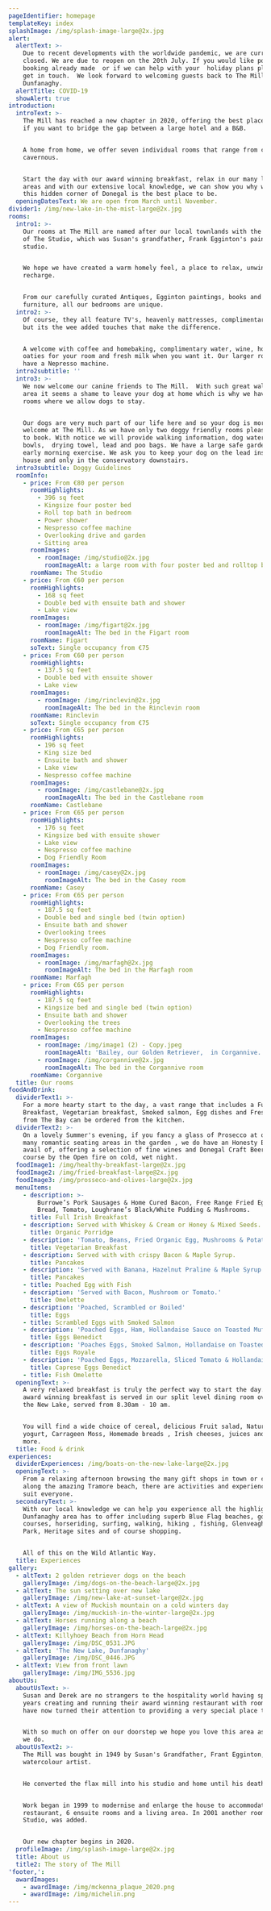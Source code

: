 ```yaml
---
pageIdentifier: homepage
templateKey: index
splashImage: /img/splash-image-large@2x.jpg
alert:
  alertText: >-
    Due to recent developments with the worldwide pandemic, we are currently
    closed. We are due to reopen on the 20th July. If you would like postpone a
    booking already made  or if we can help with your  holiday plans please do
    get in touch.  We look forward to welcoming guests back to The Mill and
    Dunfanaghy.
  alertTitle: COVID-19
  showAlert: true
introduction:
  introText: >-
    The Mill has reached a new chapter in 2020, offering the best place to stay
    if you want to bridge the gap between a large hotel and a B&B.


    A home from home, we offer seven individual rooms that range from cosy to
    cavernous.


    Start the day with our award winning breakfast, relax in our many lounge
    areas and with our extensive local knowledge, we can show you why we think
    this hidden corner of Donegal is the best place to be.
  openingDatesText: We are open from March until November.
divider1: /img/new-lake-in-the-mist-large@2x.jpg
rooms:
  intro1: >-
    Our rooms at The Mill are named after our local townlands with the exception
    of The Studio, which was Susan's grandfather, Frank Egginton's painting
    studio.


    We hope we have created a warm homely feel, a place to relax, unwind and
    recharge.


    From our carefully curated Antiques, Egginton paintings, books and
    furniture, all our bedrooms are unique.
  intro2: >-
    Of course, they all feature TV's, heavenly mattresses, complimentary wifi
    but its the wee added touches that make the difference.


    A welcome with coffee and homebaking, complimentary water, wine, homemade
    oaties for your room and fresh milk when you want it. Our larger rooms also
    have a Nepresso machine.
  intro2subtitle: ''
  intro3: >-
    We now welcome our canine friends to The Mill.  With such great walks in the
    area it seems a shame to leave your dog at home which is why we have two
    rooms where we allow dogs to stay.


    Our dogs are very much part of our life here and so your dog is more than
    welcome at The Mill. As we have only two doggy friendly rooms please email
    to book. With notice we will provide walking information, dog water/food
    bowls,  drying towel, lead and poo bags. We have a large safe garden for the
    early morning exercise. We ask you to keep your dog on the lead inside the
    house and only in the conservatory downstairs.
  intro3subtitle: Doggy Guidelines
  roomInfo:
    - price: From €80 per person
      roomHighlights:
        - 396 sq feet
        - Kingsize four poster bed
        - Roll top bath in bedroom
        - Power shower
        - Nespresso coffee machine
        - Overlooking drive and garden
        - Sitting area
      roomImages:
        - roomImage: /img/studio@2x.jpg
          roomImageAlt: a large room with four poster bed and rolltop bath
      roomName: The Studio
    - price: From €60 per person
      roomHighlights:
        - 168 sq feet
        - Double bed with ensuite bath and shower
        - Lake view
      roomImages:
        - roomImage: /img/figart@2x.jpg
          roomImageAlt: The bed in the Figart room
      roomName: Figart
      soText: Single occupancy from €75
    - price: From €60 per person
      roomHighlights:
        - 137.5 sq feet
        - Double bed with ensuite shower
        - Lake view
      roomImages:
        - roomImage: /img/rinclevin@2x.jpg
          roomImageAlt: The bed in the Rinclevin room
      roomName: Rinclevin
      soText: Single occupancy from €75
    - price: From €65 per person
      roomHighlights:
        - 196 sq feet
        - King size bed
        - Ensuite bath and shower
        - Lake view
        - Nespresso coffee machine
      roomImages:
        - roomImage: /img/castlebane@2x.jpg
          roomImageAlt: The bed in the Castlebane room
      roomName: Castlebane
    - price: From €65 per person
      roomHighlights:
        - 176 sq feet
        - Kingsize bed with ensuite shower
        - Lake view
        - Nespresso coffee machine
        - Dog Friendly Room
      roomImages:
        - roomImage: /img/casey@2x.jpg
          roomImageAlt: The bed in the Casey room
      roomName: Casey
    - price: From €65 per person
      roomHighlights:
        - 187.5 sq feet
        - Double bed and single bed (twin option)
        - Ensuite bath and shower
        - Overlooking trees
        - Nespresso coffee machine
        - Dog Friendly room.
      roomImages:
        - roomImage: /img/marfagh@2x.jpg
          roomImageAlt: The bed in the Marfagh room
      roomName: Marfagh
    - price: From €65 per person
      roomHighlights:
        - 187.5 sq feet
        - Kingsize bed and single bed (twin option)
        - Ensuite bath and shower
        - Overlooking the trees
        - Nespresso coffee machine
      roomImages:
        - roomImage: /img/image1 (2) - Copy.jpeg
          roomImageAlt: 'Bailey, our Golden Retriever,  in Corgannive.'
        - roomImage: /img/corgannive@2x.jpg
          roomImageAlt: The bed in the Corgannive room
      roomName: Corgannive
  title: Our rooms
foodAndDrink:
  dividerText1: >-
    For a more hearty start to the day, a vast range that includes a Full Irish
    Breakfast, Vegetarian breakfast, Smoked salmon, Egg dishes and Fresh fish
    from The Bay can be ordered from the kitchen.
  dividerText2: >-
    On a lovely Summer's evening, if you fancy a glass of Prosecco at one of our
    many romantic seating areas in the garden , we do have an Honesty Bar for to
    avail of, offering a selection of fine wines and Donegal Craft Beers . Or of
    course by the Open fire on cold, wet night.
  foodImage1: /img/healthy-breakfast-large@2x.jpg
  foodImage2: /img/fried-breakfast-large@2x.jpg
  foodImage3: /img/prosseco-and-olives-large@2x.jpg
  menuItems:
    - description: >-
        Burrowe’s Pork Sausages & Home Cured Bacon, Free Range Fried Egg, Potato
        Bread, Tomato, Loughrane’s Black/White Pudding & Mushrooms.
      title: Full Irish Breakfast
    - description: Served with Whiskey & Cream or Honey & Mixed Seeds.
      title: Organic Porridge
    - description: 'Tomato, Beans, Fried Organic Egg, Mushrooms & Potato Bread.'
      title: Vegetarian Breakfast
    - description: Served with with crispy Bacon & Maple Syrup.
      title: Pancakes
    - description: 'Served with Banana, Hazelnut Praline & Maple Syrup.'
      title: Pancakes
    - title: Poached Egg with Fish
    - description: 'Served with Bacon, Mushroom or Tomato.'
      title: Omelette
    - description: 'Poached, Scrambled or Boiled'
      title: Eggs
    - title: Scrambled Eggs with Smoked Salmon
    - description: 'Poached Eggs, Ham, Hollandaise Sauce on Toasted Muffin.'
      title: Eggs Benedict
    - description: 'Poaches Eggs, Smoked Salmon, Hollandaise on Toasted Muffin.'
      title: Eggs Royale
    - description: 'Poached Eggs, Mozzarella, Sliced Tomato & Hollandaise Sauce.'
      title: Caprese Eggs Benedict
    - title: Fish Omelette
  openingText: >-
    A very relaxed breakfast is truly the perfect way to start the day. Our
    award winning breakfast is served in our split level dining room overlooking
    the New Lake, served from 8.30am - 10 am.


    You will find a wide choice of cereal, delicious Fruit salad, Natural
    yogurt, Carrageen Moss, Homemade breads , Irish cheeses, juices and much
    more.
  title: Food & drink
experiences:
  dividerExperiences: /img/boats-on-the-new-lake-large@2x.jpg
  openingText: >-
    From a relaxing afternoon browsing the many gift shops in town or cantering
    along the amazing Tramore beach, there are activities and experiences to
    suit everyone.
  secondaryText: >-
    With our local knowledge we can help you experience all the highlights that
    Dunfanaghy area has to offer including superb Blue Flag beaches, golf
    courses, horseriding, surfing, walking, hiking , fishing, Glenveagh National
    Park, Heritage sites and of course shopping.


    All of this on the Wild Atlantic Way.
  title: Experiences
gallery:
  - altText: 2 golden retriever dogs on the beach
    galleryImage: /img/dogs-on-the-beach-large@2x.jpg
  - altText: The sun setting over new lake
    galleryImage: /img/new-lake-at-sunset-large@2x.jpg
  - altText: A view of Muckish mountain on a cold winters day
    galleryImage: /img/muckish-in-the-winter-large@2x.jpg
  - altText: Horses running along a beach
    galleryImage: /img/horses-on-the-beach-large@2x.jpg
  - altText: Killyhoey Beach from Horn Head
    galleryImage: /img/DSC_0531.JPG
  - altText: 'The New Lake, Dunfanaghy'
    galleryImage: /img/DSC_0446.JPG
  - altText: View from front lawn
    galleryImage: /img/IMG_5536.jpg
aboutUs:
  aboutUsText: >-
    Susan and Derek are no strangers to the hospitality world having spent 20
    years creating and running their award winning restaurant with rooms. They
    have now turned their attention to providing a very special place to stay.


    With so much on offer on our doorstep we hope you love this area as much as
    we do.
  aboutUsText2: >-
    The Mill was bought in 1949 by Susan's Grandfather, Frant Egginton, a famous
    watercolour artist.


    He converted the flax mill into his studio and home until his death in 1990.


    Work began in 1999 to modernise and enlarge the house to accommodate a
    restaurant, 6 ensuite rooms and a living area. In 2001 another room,  The
    Studio, was added.


    Our new chapter begins in 2020.
  profileImage: /img/splash-image-large@2x.jpg
  title: About us
  title2: The story of The Mill
'footer,':
  awardImages:
    - awardImage: /img/mckenna_plaque_2020.png
    - awardImage: /img/michelin.png
---
```


